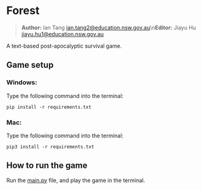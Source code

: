 # Forest

> **Author:** Ian Tang <ian.tang2@education.nsw.gov.au>\n**Editor:** Jiayu Hu <jiayu.hu1@education.nsw.gov.au>

A text-based post-apocalyptic survival game.

## Game setup
### Windows:
Type the following command into the terminal:
```
pip install -r requirements.txt
```
### Mac:
Type the following command into the terminal:
```
pip3 install -r requirements.txt
```

## How to run the game
Run the [main.py](main.py) file, and play the game in the terminal.
